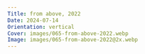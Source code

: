 ```yaml
---
Title: from above, 2022
Date: 2024-07-14
Orientation: vertical
Cover: images/065-from-above-2022.webp
Image: images/065-from-above-2022@2x.webp
---
```

